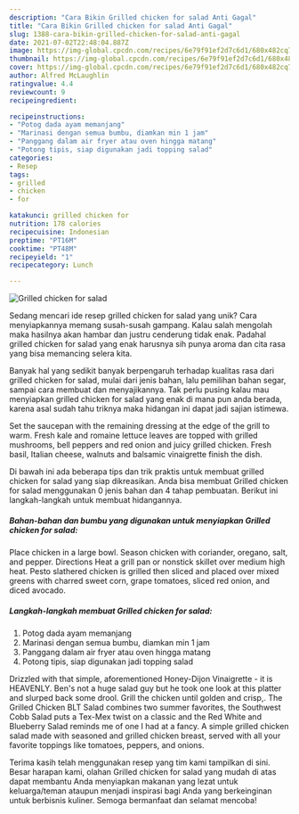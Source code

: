 ```yaml
---
description: "Cara Bikin Grilled chicken for salad Anti Gagal"
title: "Cara Bikin Grilled chicken for salad Anti Gagal"
slug: 1388-cara-bikin-grilled-chicken-for-salad-anti-gagal
date: 2021-07-02T22:48:04.887Z
image: https://img-global.cpcdn.com/recipes/6e79f91ef2d7c6d1/680x482cq70/grilled-chicken-for-salad-foto-resep-utama.jpg
thumbnail: https://img-global.cpcdn.com/recipes/6e79f91ef2d7c6d1/680x482cq70/grilled-chicken-for-salad-foto-resep-utama.jpg
cover: https://img-global.cpcdn.com/recipes/6e79f91ef2d7c6d1/680x482cq70/grilled-chicken-for-salad-foto-resep-utama.jpg
author: Alfred McLaughlin
ratingvalue: 4.4
reviewcount: 9
recipeingredient:

recipeinstructions:
- "Potog dada ayam memanjang"
- "Marinasi dengan semua bumbu, diamkan min 1 jam"
- "Panggang dalam air fryer atau oven hingga matang"
- "Potong tipis, siap digunakan jadi topping salad"
categories:
- Resep
tags:
- grilled
- chicken
- for

katakunci: grilled chicken for 
nutrition: 178 calories
recipecuisine: Indonesian
preptime: "PT16M"
cooktime: "PT48M"
recipeyield: "1"
recipecategory: Lunch

---
```



![Grilled chicken for salad](https://img-global.cpcdn.com/recipes/6e79f91ef2d7c6d1/680x482cq70/grilled-chicken-for-salad-foto-resep-utama.jpg)

Sedang mencari ide resep grilled chicken for salad yang unik? Cara menyiapkannya memang susah-susah gampang. Kalau salah mengolah maka hasilnya akan hambar dan justru cenderung tidak enak. Padahal grilled chicken for salad yang enak harusnya sih punya aroma dan cita rasa yang bisa memancing selera kita.

Banyak hal yang sedikit banyak berpengaruh terhadap kualitas rasa dari grilled chicken for salad, mulai dari jenis bahan, lalu pemilihan bahan segar, sampai cara membuat dan menyajikannya. Tak perlu pusing kalau mau menyiapkan grilled chicken for salad yang enak di mana pun anda berada, karena asal sudah tahu triknya maka hidangan ini dapat jadi sajian istimewa.

Set the saucepan with the remaining dressing at the edge of the grill to warm. Fresh kale and romaine lettuce leaves are topped with grilled mushrooms, bell peppers and red onion and juicy grilled chicken. Fresh basil, Italian cheese, walnuts and balsamic vinaigrette finish the dish.


Di bawah ini ada beberapa tips dan trik praktis untuk membuat grilled chicken for salad yang siap dikreasikan. Anda bisa membuat Grilled chicken for salad menggunakan 0 jenis bahan dan 4 tahap pembuatan. Berikut ini langkah-langkah untuk membuat hidangannya.

<!--inarticleads1-->

##### Bahan-bahan dan bumbu yang digunakan untuk menyiapkan Grilled chicken for salad:



Place chicken in a large bowl. Season chicken with coriander, oregano, salt, and pepper. Directions Heat a grill pan or nonstick skillet over medium high heat. Pesto slathered chicken is grilled then sliced and placed over mixed greens with charred sweet corn, grape tomatoes, sliced red onion, and diced avocado. 

<!--inarticleads2-->

##### Langkah-langkah membuat Grilled chicken for salad:

1. Potog dada ayam memanjang
1. Marinasi dengan semua bumbu, diamkan min 1 jam
1. Panggang dalam air fryer atau oven hingga matang
1. Potong tipis, siap digunakan jadi topping salad


Drizzled with that simple, aforementioned Honey-Dijon Vinaigrette - it is HEAVENLY. Ben&#39;s not a huge salad guy but he took one look at this platter and slurped back some drool. Grill the chicken until golden and crisp,. The Grilled Chicken BLT Salad combines two summer favorites, the Southwest Cobb Salad puts a Tex-Mex twist on a classic and the Red White and Blueberry Salad reminds me of one I had at a fancy. A simple grilled chicken salad made with seasoned and grilled chicken breast, served with all your favorite toppings like tomatoes, peppers, and onions. 

Terima kasih telah menggunakan resep yang tim kami tampilkan di sini. Besar harapan kami, olahan Grilled chicken for salad yang mudah di atas dapat membantu Anda menyiapkan makanan yang lezat untuk keluarga/teman ataupun menjadi inspirasi bagi Anda yang berkeinginan untuk berbisnis kuliner. Semoga bermanfaat dan selamat mencoba!
